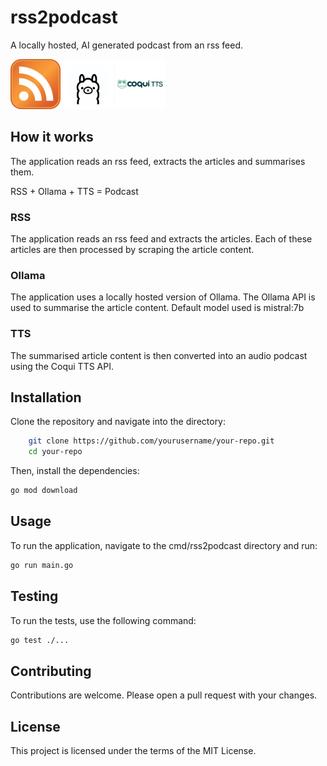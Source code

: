 # rss2podcast
A locally hosted, AI generated podcast from an rss feed.

<img src="resources/rss.png" width=80px height=80px></img>
<img src="resources/ollama.png" width=80px height=80px></img>
<img src="resources/coqui.png" width=80px height=80px></img>

## How it works
The application reads an rss feed, extracts the articles and summarises them. 

RSS + Ollama + TTS = Podcast

### RSS
The application reads an rss feed and extracts the articles. Each of these articles are then processed by scraping the article content.

### Ollama
The application uses a locally hosted version of Ollama. The Ollama API is used to summarise the article content. Default model used is mistral:7b

### TTS
The summarised article content is then converted into an audio podcast using the Coqui TTS API.

## Installation 

Clone the repository and navigate into the directory:

```bash 
    git clone https://github.com/yourusername/your-repo.git
    cd your-repo
```

Then, install the dependencies:
```bash
go mod download
```

## Usage
To run the application, navigate to the cmd/rss2podcast directory and run:
```bash
go run main.go
```

## Testing
To run the tests, use the following command:
```bash
go test ./...
```

## Contributing
Contributions are welcome. Please open a pull request with your changes.

## License
This project is licensed under the terms of the MIT License.